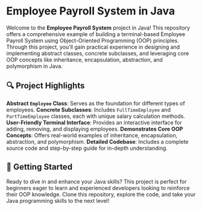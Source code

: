 # Employee Payroll System in Java

Welcome to the **Employee Payroll System** project in Java! This repository offers a comprehensive example of building a terminal-based Employee Payroll System using Object-Oriented Programming (OOP) principles. Through this project, you'll gain practical experience in designing and implementing abstract classes, concrete subclasses, and leveraging core OOP concepts like inheritance, encapsulation, abstraction, and polymorphism in Java.

## 🔍 Project Highlights

**Abstract `Employee` Class**: Serves as the foundation for different types of employees.
**Concrete Subclasses**: Includes `FullTimeEmployee` and `PartTimeEmployee` classes, each with unique salary calculation methods.
**User-Friendly Terminal Interface**: Provides an interactive interface for adding, removing, and displaying employees.
**Demonstrates Core OOP Concepts**: Offers real-world examples of inheritance, encapsulation, abstraction, and polymorphism.
**Detailed Codebase**: Includes a complete source code and step-by-step guide for in-depth understanding.

## 🚀 Getting Started

Ready to dive in and enhance your Java skills? This project is perfect for beginners eager to learn and experienced developers looking to reinforce their OOP knowledge. Clone this repository, explore the code, and take your Java programming skills to the next level!
